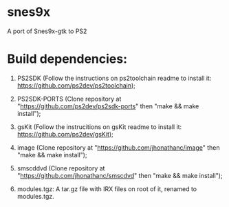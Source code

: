 # snes9x
A port of Snes9x-gtk to PS2

# Build dependencies:

1) PS2SDK (Follow the instructions on ps2toolchain readme to install it: https://github.com/ps2dev/ps2toolchain);

2) PS2SDK-PORTS (Clone repository at "https://github.com/ps2dev/ps2sdk-ports" then "make && make install");

3) gsKit (Follow the instrucitions on gsKit readme to install it: https://github.com/ps2dev/gsKit);

4) image (Clone repository at "https://github.com/jhonathanc/image" then "make && make install");

5) smscddvd (Clone repository at "https://github.com/jhonathanc/smscdvd" then "make && make install");

6) modules.tgz: A tar.gz file with IRX files on root of it, renamed to modules.tgz.

